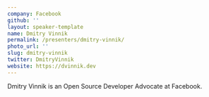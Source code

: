 ```yaml
---
company: Facebook
github: ''
layout: speaker-template
name: Dmitry Vinnik
permalink: /presenters/dmitry-vinnik/
photo_url: ''
slug: dmitry-vinnik
twitter: DmitryVinnik
website: https://dvinnik.dev
---
```


Dmitry Vinnik is an Open Source Developer Advocate at Facebook.
